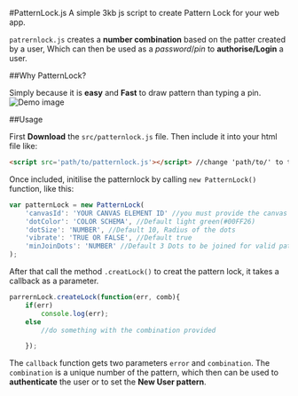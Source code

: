 #PatternLock.js
A simple 3kb js script to create Pattern Lock for your web app.

`patrernlock.js` creates a **number combination** based on the patter created by a user, Which can then be used as a _password_/_pin_ to **authorise/Login** a user.

##Why PatternLock?

Simply because it is **easy** and **Fast** to draw pattern than typing a pin.
![Demo image](demo/demo.gif)

##Usage

First **Download** the `src/patternlock.js` file.
Then include it into your html file like:

```html
<script src='path/to/patternlock.js'></script> //change 'path/to/' to the real folder.
```

Once included, initilise the patternlock by calling `new PatternLock()` function, like this:

```javascript
var patternLock = new PatternLock(
	'canvasId': 'YOUR CANVAS ELEMENT ID' //you must provide the canvas id
	'dotColor': 'COLOR SCHEMA', //Default light green(#00FF26)
	'dotSize': 'NUMBER', //Default 10, Radius of the dots
	'vibrate': 'TRUE OR FALSE', //Default true
	'minJoinDots': 'NUMBER' //Default 3 Dots to be joined for valid pattern
);
```

After that call the method `.creatLock()` to creat the pattern lock, it takes a callback as a parameter.

```javascript
parrernLock.createLock(function(err, comb){
	if(err)
		console.log(err);
	else
		//do something with the combination provided

	});
```

The `callback` function gets two parameters `error` and `combination`. The `combination` is a unique number of the pattern, which then can be used to **authenticate** the user or to set the **New User pattern**.
